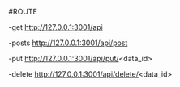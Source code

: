 #ROUTE

-get
 http://127.0.0.1:3001/api

-posts
 http://127.0.0.1:3001/api/post

-put
 http://127.0.0.1:3001/api/put/<data_id>

-delete
 http://127.0.0.1:3001/api/delete/<data_id>
